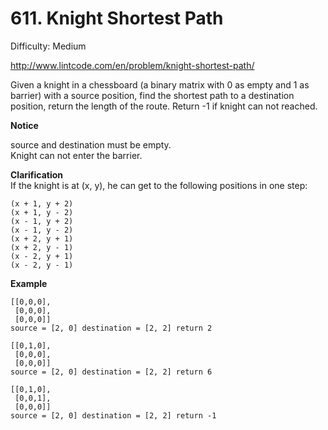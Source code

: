 # 611. Knight Shortest Path

Difficulty: Medium

http://www.lintcode.com/en/problem/knight-shortest-path/

Given a knight in a chessboard (a binary matrix with 0 as empty and 1 as barrier) with a source position, find the shortest path to a destination position, return the length of the route. 
Return -1 if knight can not reached.

**Notice**  

source and destination must be empty.  
Knight can not enter the barrier.

**Clarification**  
If the knight is at (x, y), he can get to the following positions in one step:
```
(x + 1, y + 2)
(x + 1, y - 2)
(x - 1, y + 2)
(x - 1, y - 2)
(x + 2, y + 1)
(x + 2, y - 1)
(x - 2, y + 1)
(x - 2, y - 1)
```

**Example**  
```
[[0,0,0],
 [0,0,0],
 [0,0,0]]
source = [2, 0] destination = [2, 2] return 2

[[0,1,0],
 [0,0,0],
 [0,0,0]]
source = [2, 0] destination = [2, 2] return 6

[[0,1,0],
 [0,0,1],
 [0,0,0]]
source = [2, 0] destination = [2, 2] return -1
```
